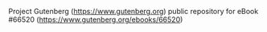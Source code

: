 Project Gutenberg (https://www.gutenberg.org) public repository for
eBook #66520 (https://www.gutenberg.org/ebooks/66520)
